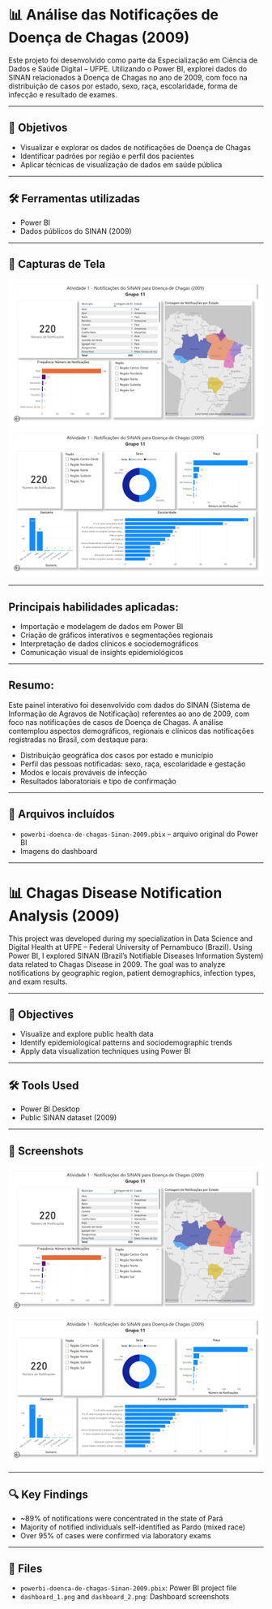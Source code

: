 # 📊 Análise das Notificações de Doença de Chagas (2009)

Este projeto foi desenvolvido como parte da Especialização em Ciência de Dados e Saúde Digital – UFPE.
Utilizando o Power BI, explorei dados do SINAN relacionados à Doença de Chagas no ano de 2009, com foco na distribuição de casos por estado, sexo, raça, escolaridade, forma de infecção e resultado de exames.

---

## 🧠 Objetivos
- Visualizar e explorar os dados de notificações de Doença de Chagas
- Identificar padrões por região e perfil dos pacientes
- Aplicar técnicas de visualização de dados em saúde pública

---

## 🛠️ Ferramentas utilizadas
- Power BI
- Dados públicos do SINAN (2009)

---

## 📸 Capturas de Tela

![Dashboard principal](dashboard_1.png)
![Gráfico por estado](dashboard_2.png)

---

## Principais habilidades aplicadas:
- Importação e modelagem de dados em Power BI
- Criação de gráficos interativos e segmentações regionais
- Interpretação de dados clínicos e sociodemográficos
- Comunicação visual de insights epidemiológicos
  
---

## Resumo:
Este painel interativo foi desenvolvido com dados do SINAN (Sistema de Informação de Agravos de Notificação) referentes ao ano de 2009, com foco nas notificações de casos de Doença de Chagas. 
A análise contemplou aspectos demográficos, regionais e clínicos das notificações registradas no Brasil, com destaque para:
- Distribuição geográfica dos casos por estado e município
- Perfil das pessoas notificadas: sexo, raça, escolaridade e gestação
- Modos e locais prováveis de infecção
- Resultados laboratoriais e tipo de confirmação

---

## 📁 Arquivos incluídos
- `powerbi-doenca-de-chagas-Sinan-2009.pbix` – arquivo original do Power BI
- Imagens do dashboard

---

# 📊 Chagas Disease Notification Analysis (2009)

This project was developed during my specialization in Data Science and Digital Health at UFPE – Federal University of Pernambuco (Brazil).
Using Power BI, I explored SINAN (Brazil’s Notifiable Diseases Information System) data related to Chagas Disease in 2009. The goal was to analyze notifications by geographic region, patient demographics, infection types, and exam results.

---

## 🎯 Objectives

- Visualize and explore public health data
- Identify epidemiological patterns and sociodemographic trends
- Apply data visualization techniques using Power BI

---

## 🛠️ Tools Used

- Power BI Desktop
- Public SINAN dataset (2009)

---

## 📸 Screenshots

![Dashboard overview](dashboard_1.png)
![Regional data](dashboard_2.png)

---

## 🔍 Key Findings

- ~89% of notifications were concentrated in the state of Pará
- Majority of notified individuals self-identified as Pardo (mixed race)
- Over 95% of cases were confirmed via laboratory exams

---

## 📁 Files

- `powerbi-doenca-de-chagas-Sinan-2009.pbix`: Power BI project file
- `dashboard_1.png` and `dashboard_2.png`: Dashboard screenshots
